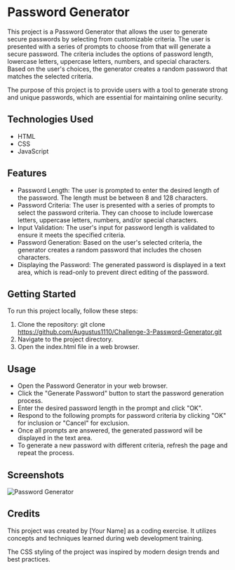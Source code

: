 # Password Generator

This project is a Password Generator that allows the user to generate secure passwords by selecting from customizable criteria. The user is presented with a series of prompts to choose from that will generate a secure password. The criteria includes the options of password length, lowercase letters, uppercase letters, numbers, and special characters. Based on the user's choices, the generator creates a random password that matches the selected criteria.

The purpose of this project is to provide users with a tool to generate strong and unique passwords, which are essential for maintaining online security.

## Technologies Used

- HTML
- CSS
- JavaScript

## Features

- Password Length: The user is prompted to enter the desired length of the password. The length must be between 8 and 128 characters.
- Password Criteria: The user is presented with a series of prompts to select the password criteria. They can choose to include lowercase letters, uppercase letters, numbers, and/or special characters.
- Input Validation: The user's input for password length is validated to ensure it meets the specified criteria.
- Password Generation: Based on the user's selected criteria, the generator creates a random password that includes the chosen characters.
- Displaying the Password: The generated password is displayed in a text area, which is read-only to prevent direct editing of the password.

## Getting Started

To run this project locally, follow these steps:

1. Clone the repository: git clone <https://github.com/Augustus1110/Challenge-3-Password-Generator.git>
2. Navigate to the project directory.
3. Open the index.html file in a web browser.

## Usage

- Open the Password Generator in your web browser.
- Click the "Generate Password" button to start the password generation process.
- Enter the desired password length in the prompt and click "OK".
- Respond to the following prompts for password criteria by clicking "OK" for inclusion or "Cancel" for exclusion.
- Once all prompts are answered, the generated password will be displayed in the text area.
- To generate a new password with different criteria, refresh the page and repeat the process.

## Screenshots

![Password Generator](screenshots/password-generator.png)

## Credits

This project was created by [Your Name] as a coding exercise. It utilizes concepts and techniques learned during web development training.

The CSS styling of the project was inspired by modern design trends and best practices.
